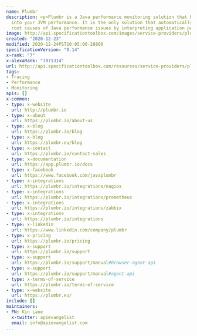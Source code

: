 ```yaml
---
name: Plumbr
description: <p>Plumbr is a Java performance monitoring solution that brings transparency
  into your JVM performance. It is the only solution that automatically detects the
  root causes of Java performance issues by interpreting application performance data.</p>
image: http://api.specificationtoolbox.com/images/service-providers/plumbr.jpg
created: "2020-12-23"
modified: 2020-12-24PST10:05:00-28800
specificationVersion: "0.14"
x-rank: "7"
x-alexaRank: "7871314"
url: http://api.specificationtoolbox.com/resources/service-providers/plumbr/
tags:
- Tracing
- Performance
- Monitoring
apis: []
x-common:
- type: x-website
  url: http://plumbr.io
- type: x-about
  url: https://plumbr.io/about-us
- type: x-blog
  url: https://plumbr.io/blog
- type: x-blog
  url: https://plumbr.eu/blog
- type: x-contact
  url: https://plumbr.io/contact-sales
- type: x-documentation
  url: https://app.plumbr.io/docs
- type: x-facebook
  url: https://www.facebook.com/javaplumbr
- type: x-integrations
  url: https://plumbr.io/integrations/nagios
- type: x-integrations
  url: https://plumbr.io/integrations/prometheus
- type: x-integrations
  url: https://plumbr.io/integrations/zabbix
- type: x-integrations
  url: https://plumbr.io/integrations
- type: x-linkedin
  url: https://www.linkedin.com/company/plumbr
- type: x-pricing
  url: https://plumbr.io/pricing
- type: x-support
  url: https://plumbr.io/support
- type: x-support
  url: https://plumbr.io/support/manual#browser-agent-api
- type: x-support
  url: https://plumbr.io/support/manual#agent-api
- type: x-terms-of-service
  url: https://plumbr.io/terms-of-service
- type: x-website
  url: https://plumbr.eu/
include: []
maintainers:
- FN: Kin Lane
  x-twitter: apievangelist
  email: info@apievangelist.com
...
```

